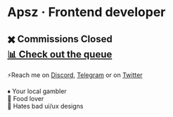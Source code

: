 <h1>Apsz · Frontend developer</h1>
<h2>✖️ Commissions Closed<br>
<a href="https://trello.com/b/awBqVwIp/">📊 Check out the queue</a></h2>

⚡Reach me on [Discord](https://discordapp.com/users/686479657444311041),
 [Telegram](https://t.me/TheApsz) or on [Twitter](https://x.com/TheApsz)
 
♦️ Your local gambler<br>
🍴 Food lover<br>
🔪 Hates bad ui/ux designs


<!--
**TheApsz/TheApsz** is a ✨ _special_ ✨ repository because its `README.md` (this file) appears on your GitHub profile.

Here are some ideas to get you started:

- 🔭 I’m currently working on ...
- 🌱 I’m currently learning ...
- 👯 I’m looking to collaborate on ...
- 🤔 I’m looking for help with ...
- 💬 Ask me about ...
- 📫 How to reach me: ...
- 😄 Pronouns: ...
- ⚡ Fun fact: ...
-->
